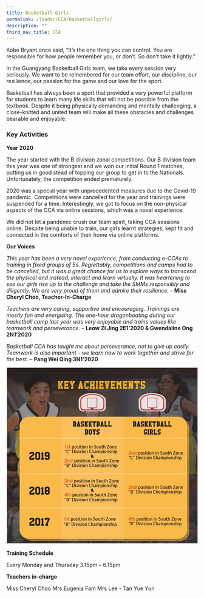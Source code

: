 ```yaml
---
title: Basketball Girls
permalink: /leader/CCA/basketballgirls/
description: ""
third_nav_title: CCA
---
```

Kobe Bryant once said, “It’s the one thing you can control. You are responsible for how people remember you, or don’t. So don’t take it lightly.”

In the Guangyang Basketball Girls team, we take every session very seriously. We want to be remembered for our team effort, our discipline, our resilience, our passion for the game and our love for the sport.

Basketball has always been a sport that provided a very powerful platform for students to learn many life skills that will not be possible from the textbook. Despite it being physically demanding and mentally challenging, a close-knitted and united team will make all these obstacles and challenges bearable and enjoyable.

### Key Activities

**Year 2020**

The year started with the B division zonal competitions. Our B division team this year was one of strongest and we won our initial Round 1 matches, putting us in good stead of topping our group to get in to the Nationals. Unfortunately, the competition ended prematurely.

2020 was a special year with unprecedented measures due to the Covid-19 pandemic. Competitions were cancelled for the year and trainings were suspended for a time. Interestingly, we got to focus on the non-physical aspects of the CCA via online sessions, which was a novel experience.

We did not let a pandemic crush our team spirit, taking CCA sessions online. Despite being unable to train, our girls learnt strategies, kept fit and connected in the comforts of their home via online platforms.

**Our Voices**

_This year has been a very novel experience, from conducting e-CCAs to training in fixed groups of 5s. Regrettably, competitions and camps had to be cancelled, but it was a great chance for us to explore ways to transcend the physical and instead, interact and learn virtually. It was heartening to see our girls rise up to the challenge and take the SMMs responsibly and diligently. We are very proud of them and admire their resilience._ \- **Miss Cheryl Choo, Teacher-In-Charge**

_Teachers are very caring, supportive and encouraging. Trainings are mostly fun and energising. The one-hour dragonboating during our basketball camp last year was very enjoyable and trains values like teamwork and perseverance._ – **Leow Zi Jing 2E1’2020 & Gwendaline Ong 2N1’2020**

_Basketball CCA has taught me about perseverance, not to give up easily. Teamwork is also important – we learn how to work together and strive for the best._ – **Pang Wei Qing 3N1’2020**

![](/images/Student%20Leader/BBGirls%20Key-Achievements.jpg)

**Training Schedule**

Every Monday and Thursday 3.15pm – 6.15pm

**Teachers in-charge**

Miss Cheryl Choo
Mrs Eugenia Fam
Mrs Lee - Tan Yue Yun